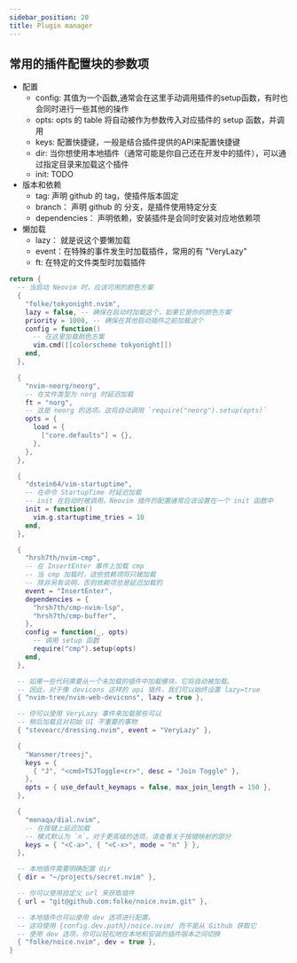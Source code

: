 ```yaml
---
sidebar_position: 20
title: Plugin manager
---
```


## 常用的插件配置块的参数项

- 配置
    - config: 其值为一个函数,通常会在这里手动调用插件的setup函数，有时也会同时进行一些其他的操作
    - opts: opts 的 table 将自动被作为参数传入对应插件的 setup 函数，并调用
    - keys: 配置快捷键，一般是结合插件提供的API来配置快捷键
    - dir: 当你想使用本地插件（通常可能是你自己还在开发中的插件），可以通过指定目录来加载这个插件
    - init: TODO
- 版本和依赖
    - tag: 声明 github 的 tag，使插件版本固定
    - branch： 声明 github 的 分支，是插件使用特定分支
    - dependencies： 声明依赖，安装插件是会同时安装对应地依赖项
- 懒加载
    - lazy： 就是说这个要懒加载
    - event：在特殊的事件发生时加载插件，常用的有 "VeryLazy"
    - ft: 在特定的文件类型时加载插件


```lua
return {
  -- 当启动 Neovim 时，应该可用的颜色方案
  {
    "folke/tokyonight.nvim",
    lazy = false, -- 确保在启动时加载这个，如果它是你的颜色方案
    priority = 1000, -- 确保在其他启动插件之前加载这个
    config = function()
      -- 在这里加载颜色方案
      vim.cmd([[colorscheme tokyonight]])
    end,
  },

  {
    "nvim-neorg/neorg",
    -- 在文件类型为 norg 时延迟加载
    ft = "norg",
    -- 这是 neorg 的选项。这将自动调用 `require("neorg").setup(opts)`
    opts = {
      load = {
        ["core.defaults"] = {},
      },
    },
  },

  {
    "dstein64/vim-startuptime",
    -- 在命令 StartupTime 时延迟加载
    -- init 在启动时被调用。Neovim 插件的配置通常应该设置在一个 init 函数中
    init = function()
      vim.g.startuptime_tries = 10
    end,
  },

  {
    "hrsh7th/nvim-cmp",
    -- 在 InsertEnter 事件上加载 cmp
    -- 当 cmp 加载时，这些依赖项将只被加载
    -- 除非另有说明，否则依赖项总是延迟加载的
    event = "InsertEnter",
    dependencies = {
      "hrsh7th/cmp-nvim-lsp",
      "hrsh7th/cmp-buffer",
    },
    config = function(_, opts)
      -- 调用 setup 函数
      require("cmp").setup(opts)
    end,
  },

  -- 如果一些代码需要从一个未加载的插件中加载模块，它将自动被加载。
  -- 因此，对于像 devicons 这样的 api 插件，我们可以始终设置 lazy=true
  { "nvim-tree/nvim-web-devicons", lazy = true },

  -- 你可以使用 VeryLazy 事件来加载那些可以
  -- 稍后加载且对初始 UI 不重要的事物
  { "stevearc/dressing.nvim", event = "VeryLazy" },

  {
    "Wansmer/treesj",
    keys = {
      { "J", "<cmd>TSJToggle<cr>", desc = "Join Toggle" },
    },
    opts = { use_default_keymaps = false, max_join_length = 150 },
  },

  {
    "monaqa/dial.nvim",
    -- 在按键上延迟加载
    -- 模式默认为 `n`。对于更高级的选项，请查看关于按键映射的部分
    keys = { "<C-a>", { "<C-x>", mode = "n" } },
  },

  -- 本地插件需要明确配置 dir
  { dir = "~/projects/secret.nvim" },

  -- 你可以使用自定义 url 来获取插件
  { url = "git@github.com:folke/noice.nvim.git" },

  -- 本地插件也可以使用 dev 选项进行配置。
  -- 这将使用 {config.dev.path}/noice.nvim/ 而不是从 Github 获取它
  -- 使用 dev 选项，你可以轻松地在本地和安装的插件版本之间切换
  { "folke/noice.nvim", dev = true },
}
```

